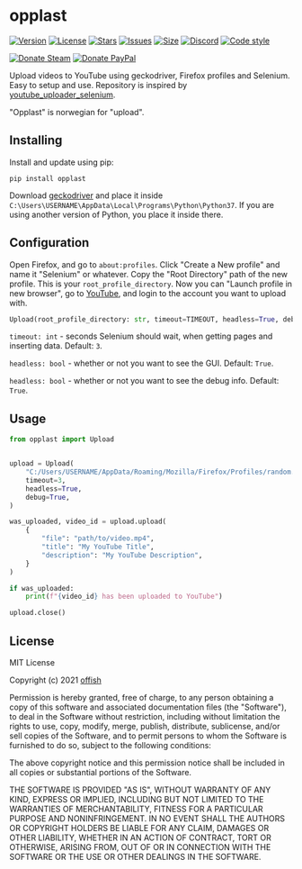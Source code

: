 # opplast
[![Version](https://img.shields.io/pypi/v/opplast.svg)](https://pypi.org/project/opplast)
[![License](https://img.shields.io/github/license/offish/opplast.svg)](https://github.com/offish/opplast/blob/master/LICENSE)
[![Stars](https://img.shields.io/github/stars/offish/opplast.svg)](https://github.com/offish/opplast/stargazers)
[![Issues](https://img.shields.io/github/issues/offish/opplast.svg)](https://github.com/offish/opplast/issues)
[![Size](https://img.shields.io/github/repo-size/offish/opplast.svg)](https://github.com/offish/opplast)
[![Discord](https://img.shields.io/discord/467040686982692865?color=7289da&label=Discord&logo=discord)](https://discord.gg/t8nHSvA)
[![Code style](https://img.shields.io/badge/code%20style-black-000000.svg)](https://github.com/psf/black)

[![Donate Steam](https://img.shields.io/badge/donate-steam-green.svg)](https://steamcommunity.com/tradeoffer/new/?partner=293059984&token=0-l_idZR)
[![Donate PayPal](https://img.shields.io/badge/donate-paypal-blue.svg)](https://www.paypal.me/0ffish)

Upload videos to YouTube using geckodriver, Firefox profiles and Selenium. Easy to setup and use. Repository is inspired by [youtube_uploader_selenium](https://github.com/linouk23/youtube_uploader_selenium).

"Opplast" is norwegian for "upload".

## Installing
Install and update using pip:

```
pip install opplast
```

Download [geckodriver](https://github.com/mozilla/geckodriver/releases) and place it inside `C:\Users\USERNAME\AppData\Local\Programs\Python\Python37`. If you are using another version of Python, you place it inside there.  

## Configuration
Open Firefox, and go to `about:profiles`. Click "Create a New profile" and name it "Selenium" or whatever. Copy the "Root Directory" path of the new profile. This is your `root_profile_directory`. Now you can "Launch profile in new browser", go to [YouTube](https://youtube.com), and login to the account you want to upload with.

```python
Upload(root_profile_directory: str, timeout=TIMEOUT, headless=True, debug=True) -> None
```
`timeout: int` - seconds Selenium should wait, when getting pages and inserting data. Default: `3`.

`headless: bool` - whether or not you want to see the GUI. Default: `True`.

`headless: bool` - whether or not you want to see the debug info. Default: `True`.


## Usage
```python
from opplast import Upload


upload = Upload(
    "C:/Users/USERNAME/AppData/Roaming/Mozilla/Firefox/Profiles/random.selenium",
    timeout=3,
    headless=True,
    debug=True,
)

was_uploaded, video_id = upload.upload(
    {
        "file": "path/to/video.mp4",
        "title": "My YouTube Title",
        "description": "My YouTube Description",
    }
)

if was_uploaded:
    print(f"{video_id} has been uploaded to YouTube")

upload.close()
```

## License
MIT License

Copyright (c) 2021 [offish](https://offi.sh)

Permission is hereby granted, free of charge, to any person obtaining a copy of this software and associated documentation files (the "Software"), to deal in the Software without restriction, including without limitation the rights to use, copy, modify, merge, publish, distribute, sublicense, and/or sell copies of the Software, and to permit persons to whom the Software is furnished to do so, subject to the following conditions:

The above copyright notice and this permission notice shall be included in all copies or substantial portions of the Software.

THE SOFTWARE IS PROVIDED "AS IS", WITHOUT WARRANTY OF ANY KIND, EXPRESS OR IMPLIED, INCLUDING BUT NOT LIMITED TO THE WARRANTIES OF MERCHANTABILITY, FITNESS FOR A PARTICULAR PURPOSE AND NONINFRINGEMENT. IN NO EVENT SHALL THE AUTHORS OR COPYRIGHT HOLDERS BE LIABLE FOR ANY CLAIM, DAMAGES OR OTHER LIABILITY, WHETHER IN AN ACTION OF CONTRACT, TORT OR OTHERWISE, ARISING FROM, OUT OF OR IN CONNECTION WITH THE SOFTWARE OR THE USE OR OTHER DEALINGS IN THE SOFTWARE.
